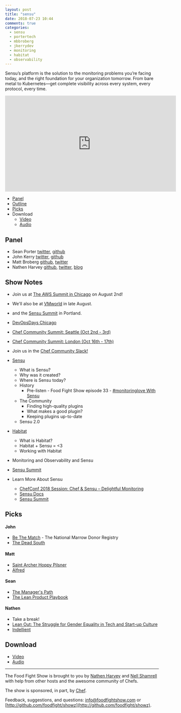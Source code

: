 ```yaml
---
layout: post
title: "sensu"
date: 2018-07-23 10:44
comments: true
categories: 
  - sensu
  - portertech
  - mbbroberg
  - jkerrydev
  - monitoring
  - habitat
  - observability
---
```


Sensu’s platform is the solution to the monitoring problems you’re facing today, and the right foundation for your organization tomorrow. From bare metal to Kubernetes—get complete visibility across every system, every protocol, every time.  

<iframe width="560" height="315" src="https://www.youtube.com/embed/o2vNz8WzdSg" frameborder="0" gesture="media" allow="encrypted-media" allowfullscreen></iframe>

* [Panel](/2018/07/sensu.html#panel)
* [Outline](/2018/07/sensu.html#outline)
* [Picks](/2018/07/sensu.html#picks)
* Download
  * [Video](http://youtu.be/o2vNz8WzdSg)
  * [Audio](http://traffic.libsyn.com/foodfight/FFS122.mp3)

Panel<a name="panel"></a>
-----
* Sean Porter [twitter](https://twitter.com/portertech), [github](https://github.com/portertech)
* John Kerry [twitter](https://twitter.com/jkerrydev), [github](https://github.com/jkerry)
* Matt Broberg [github](https://github.com/mbbroberg), [twitter](https://twitter.com/mbbroberg)
* Nathen Harvey [github](http://github.com/nathenharvey), [twitter](http://twitter.com/nathenharvey), [blog](http://nathenharvey.com)

## Show Notes<a name="outline"></a>

* Join us at [The AWS Summit in Chicago](https://aws.amazon.com/summits/chicago/) on August 2nd!
* We'll also be at [VMworld](https://aws.amazon.com/summits/chicago/) in late August.
* and the [Sensu Summit](https://sensu.io/summit) in Portland.
* [DevOpsDays Chicago](https://www.devopsdays.org/events/2018-chicago/welcome/)
* [Chef Community Summit: Seattle (Oct 2nd - 3rd)](https://events.chef.io/events/seattle-chef-community-summit/)
* [Chef Community Summit: London (Oct 16th - 17th)](https://events.chef.io/events/chef-community-summit-europe-2018/)

* Join us in the [Chef Community Slack!](http://community-slack.chef.io/)

* [Sensu](https://sensu.io/)
  * What is Sensu?
  * Why was it created?
  * Where is Sensu today?
  * History
    * Pre-listen - Food Fight Show episode 33 - [\#monitoringlove With Sensu](http://foodfightshow.org/2012/12/monitoringlove-with-sensu.html)
  * The Community
    * Finding high-quality plugins
    * What makes a good plugin?
    * Keeping plugins up-to-date
  * Sensu 2.0
* [Habitat](https://www.habitat.sh/)
  * What is Habitat?
  * Habitat + Sensu = <3
  * Working with Habitat
* Monitoring and Observability and Sensu
* [Sensu Summit](https://sensu.io/summit)
* Learn More About Sensu
  * [ChefConf 2018 Session: Chef & Sensu – Delightful Monitoring](https://chefconf.chef.io/conf-resources/chefconf-2018-session-chef-sensu-delightful-monitoring/)
  * [Sensu Docs](https://docs.sensu.io/)
  * [Sensu Summit](https://sensu.io/summit)

Picks<a name="picks"></a>
-----

#### John

* [Be The Match](https://bethematch.org/) - The National Marrow Donor Registry
* [The Dead South](http://thedeadsouth.com/)

#### Matt

* [Saint Archer Hoppy Pilsner](https://www.beeradvocate.com/beer/profile/31407/225312/)
* [Alfred](https://www.alfredapp.com/)

#### Sean

* [The Manager's Path](https://www.amazon.com/Managers-Path-Leaders-Navigating-Growth/dp/1491973897)
* [The Lean Product Playbook](https://www.amazon.com/Lean-Product-Playbook-Innovate-Products/dp/1118960874/ref=sr_1_1?s=books&ie=UTF8&qid=1532714105&sr=1-1&keywords=the+lean+product+playbook)

#### Nathen

* Take a break!
* [Lean Out:  The Struggle for Gender Equality in Tech and Start-up Culture](http://www.orbooks.com/catalog/lean-out/)
* [Indellient](https://www.indellient.com/)



Download
--------
* [Video](http://youtu.be/o2vNz8WzdSg)
* [Audio](http://traffic.libsyn.com/foodfight/FFS122.mp3)

<hr />

The Food Fight Show is brought to you by [Nathen Harvey](https://twitter.com/nathenharvey) and [Nell Shamrell](https://twitter.com/nellshamrell) with help from other hosts and the awesome community of Chefs.

The show is sponsored, in part, by [Chef](http://www.chef.io).

Feedback, suggestions, and questions:  [info@foodfightshow.com](mailto:info@foodfightshow.com) or  [http://github.com/foodfight/showz](http://github.com/foodfight/showz).

